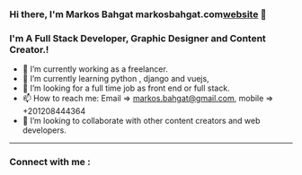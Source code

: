 ### Hi there, I'm Markos Bahgat markosbahgat.com[website](markosbahgat.com) 👋

### I'm A Full Stack Developer, Graphic Designer and Content Creator.!

- 🔭 I’m currently working as a freelancer.
- 🌱 I’m currently learning python , django and vuejs,
- 🤔 I’m looking for a full time job as front end or full stack.
- 📫 How to reach me: Email => markos.bahgat@gmail.com, mobile => +201208444364
- 👯 I’m looking to collaborate with other content creators and web developers.

<hr/>

### Connect with me :

